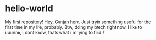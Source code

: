 # hello-world
My first repository!
Hey, Gunjan here. Just tryin something useful for the first time in my life, probably. Btw, doing my btech right now. I like to uuunnn, i dont know, thats what i m tying to find!!


